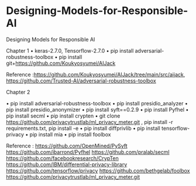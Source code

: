 # Designing-Models-for-Responsible-AI
Designing Models for Responsible AI

Chapter 1
•	keras-2.7.0, Tensorflow-2.7.0
•	pip install adversarial-robustness-toolbox
•	pip install git+https://github.com/Koukyosyumei/AIJack

Reference :https://github.com/Koukyosyumei/AIJack/tree/main/src/aijack,
https://github.com/Trusted-AI/adversarial-robustness-toolbox

Chapter 2

•	pip install adversarial-robustness-toolbox
•	pip install presidio_analyzer
•	pip install presidio_anonymizer
•	pip install syft==0.2.9
•	pip install Pyfhel
•	pip install secml
•	pip install crypten
•	git clone https://github.com/privacytrustlab/ml_privacy_meter.git , pip install -r requirements.txt, pip install -e
•	pip install diffprivlib
•	pip install tensorflow-privacy
•	pip install mia
•	pip install foolbox

Reference :
https://github.com/OpenMined/PySyft
https://github.com/ibarrond/Pyfhel
https://github.com/pralab/secml
https://github.com/facebookresearch/CrypTen
https://github.com/IBM/differential-privacy-library
https://github.com/tensorflow/privacy
https://github.com/bethgelab/foolbox
https://github.com/privacytrustlab/ml_privacy_meter.git 



